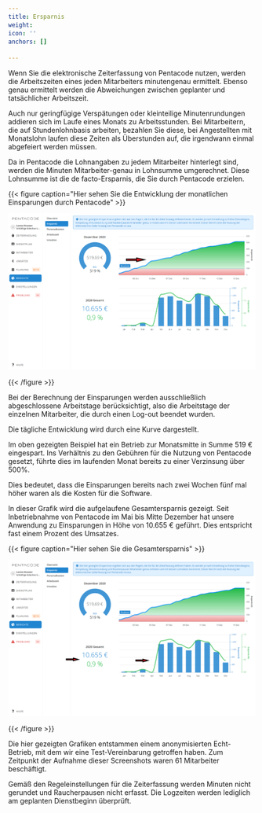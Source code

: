```yaml
---
title: Ersparnis
weight: 
icon: ''
anchors: []

---
```

Wenn Sie die elektronische Zeiterfassung von Pentacode nutzen, werden die Arbeitszeiten eines jeden Mitarbeiters minutengenau ermittelt. Ebenso genau ermittelt werden die Abweichungen zwischen geplanter und tatsächlicher Arbeitszeit.

Auch nur geringfügige Verspätungen oder kleinteilige Minutenrundungen addieren sich im Laufe eines Monats zu Arbeitsstunden. Bei Mitarbeitern, die auf Stundenlohnbasis arbeiten, bezahlen Sie diese, bei Angestellten mit Monatslohn laufen diese Zeiten als Überstunden auf, die irgendwann einmal abgefeiert werden müssen.

Da in Pentacode die Lohnangaben zu jedem Mitarbeiter hinterlegt sind, werden die Minuten Mitarbeiter-genau in Lohnsumme umgerechnet. Diese Lohnsumme ist die de facto-Ersparnis, die Sie durch Pentacode erzielen.

{{< figure caption="Hier sehen Sie die Entwicklung der monatlichen Einsparungen durch Pentacode" >}}

![](/uploads/ersparnis1.png)

{{< /figure >}}

Bei der Berechnung der Einsparungen werden ausschließlich abgeschlossene Arbeitstage berücksichtigt, also die Arbeitstage der einzelnen Mitarbeiter, die durch einen Log-out beendet wurden.

Die tägliche Entwicklung wird durch eine Kurve dargestellt.

Im oben gezeigten Beispiel hat ein Betrieb zur Monatsmitte in Summe 519 € eingespart. Ins Verhältnis zu den Gebühren für die Nutzung von Pentacode gesetzt, führte dies im laufenden Monat bereits zu einer Verzinsung über 500%.

Dies bedeutet, dass die Einsparungen bereits nach zwei Wochen fünf mal höher waren als die Kosten für die Software.

In dieser Grafik wird die aufgelaufene Gesamtersparnis gezeigt. Seit Inbetriebnahme von Pentacode im Mai bis Mitte Dezember hat unsere Anwendung zu Einsparungen in Höhe von 10.655 € geführt. Dies entspricht fast einem Prozent des Umsatzes.

{{< figure caption="Hier sehen Sie die Gesamtersparnis" >}}

![](/uploads/ersparnis2.png)

{{< /figure >}}

Die hier gezeigten Grafiken entstammen einem anonymisierten Echt-Betrieb, mit dem wir eine Test-Vereinbarung getroffen haben. Zum Zeitpunkt der Aufnahme dieser Screenshots waren 61 Mitarbeiter beschäftigt.

Gemäß den Regeleinstellungen für die Zeiterfassung werden Minuten nicht gerundet und Raucherpausen nicht erfasst. Die Logzeiten werden lediglich am geplanten Dienstbeginn überprüft.